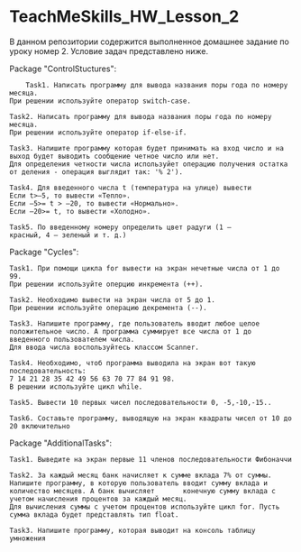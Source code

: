 # TeachMeSkills_HW_Lesson_2
В данном репозитории содержится выполненное домашнее задание по уроку номер 2.
Условие задач представлено ниже.

  Package "ControlStuctures":
  
        Task1. Написать программу для вывода названия поры года по номеру месяца.
	При решении используйте оператор switch-case.

	Task2. Написать программу для вывода названия поры года по номеру месяца.
	При решении используйте оператор if-else-if.

	Task3. Напишите программу которая будет принимать на вход число и на выход будет выводить сообщение четное число или нет.
	Для определения четности числа используйет операцию получения остатка от деления - операция выглядит так: '% 2').

	Task4. Для введенного числа t (температура на улице) вывести
	Если t>–5, то вывести «Тепло».
	Если –5>= t > –20, то вывести «Нормально».
	Если –20>= t, то вывести «Холодно».

	Task5. По введенному номеру определить цвет радуги (1 –
	красный, 4 – зеленый и т. д.)
  
  Package "Cycles":
  
	Task1. При помощи цикла for вывести на экран нечетные числа от 1 до 99. 
	При решении используйте оперцию инкремента (++).

	Task2. Необходимо вывести на экран числа от 5 до 1.
	При решении используйте операцию декремента (--).

	Task3. Напишите программу, где пользователь вводит любое целое положительное число. А программа суммирует все числа от 1 до введенного пользователем числа.
	Для ввода числа воспользуйтесь классом Scanner.

	Task4. Необходимо, чтоб программа выводила на экран вот такую последовательность:
	7 14 21 28 35 42 49 56 63 70 77 84 91 98.
	В решении используйте цикл while.

	Task5. Вывести 10 первых чисел последовательности 0, -5,-10,-15..

	Task6. Составьте программу, выводящую на экран квадраты чисел от 10 до 20 включительно
  
  Package "AdditionalTasks":

	Task1. Выведите на экран первые 11 членов последовательности Фибоначчи

	Task2. За каждый месяц банк начисляет к сумме вклада 7% от суммы. Напишите программу, в которую пользователь вводит сумму вклада и количество месяцев. А банк вычисляет       конечную сумму вклада с учетом начисления процентов за каждый месяц.
	Для вычисления суммы с учетом процентов используйте цикл for. Пусть сумма вклада будет представлять тип float.

	Task3. Напишите программу, которая выводит на консоль таблицу умножения
